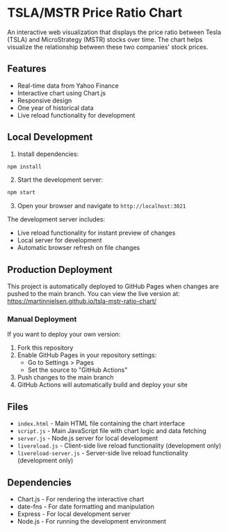 # TSLA/MSTR Price Ratio Chart

An interactive web visualization that displays the price ratio between Tesla (TSLA) and MicroStrategy (MSTR) stocks over time. The chart helps visualize the relationship between these two companies' stock prices.

## Features

- Real-time data from Yahoo Finance
- Interactive chart using Chart.js
- Responsive design
- One year of historical data
- Live reload functionality for development

## Local Development

1. Install dependencies:
```bash
npm install
```

2. Start the development server:
```bash
npm start
```

3. Open your browser and navigate to `http://localhost:3021`

The development server includes:
- Live reload functionality for instant preview of changes
- Local server for development
- Automatic browser refresh on file changes

## Production Deployment

This project is automatically deployed to GitHub Pages when changes are pushed to the main branch. You can view the live version at:
https://martinnielsen.github.io/tsla-mstr-ratio-chart/

### Manual Deployment
If you want to deploy your own version:

1. Fork this repository
2. Enable GitHub Pages in your repository settings:
   - Go to Settings > Pages
   - Set the source to "GitHub Actions"
3. Push changes to the main branch
4. GitHub Actions will automatically build and deploy your site

## Files

- `index.html` - Main HTML file containing the chart interface
- `script.js` - Main JavaScript file with chart logic and data fetching
- `server.js` - Node.js server for local development
- `livereload.js` - Client-side live reload functionality (development only)
- `livereload-server.js` - Server-side live reload functionality (development only)

## Dependencies

- Chart.js - For rendering the interactive chart
- date-fns - For date formatting and manipulation
- Express - For local development server
- Node.js - For running the development environment 